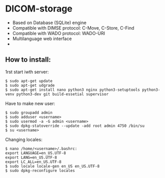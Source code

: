 # DICOM-storage
- Based on Database (SQLite) engine
- Compatible with DIMSE protocol: C-Move, C-Store, C-Find
- Compatible with WADO protocol: WADO-URI
- Multilanguage web interface
- 

## How to install:
1rst start iwth server:
```
$ sudo apt-get update
$ sudo apt-get udgrade
$ sudo apt-get install nano python3 nginx python3-setuptools python3-venv python3-dev git build-essetial supervisor
```
Have to make new user:
```
$ sudo groupadd admin
$ sudo adduser <username>
$ sudo usermod -a -G admin <username>
$ sudo dpkg-statoverride --update -add root admin 4750 /bin/su
$ su <username>
```
Changing locales:
```
$ nano /home/<username>/.bashrc:
export LANGUAGE=en_US.UTF-8
export LANG=en_US.UTF-8
export LC_ALL=en_US.UTF-8
$ sudo locale locale-gen en_US en_US.UTF-8
$ sudo dpkg-reconfigure locales
```

